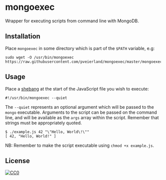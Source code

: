 # mongoexec

Wrapper for executing scripts from command line with MongoDB.

## Installation

Place `mongoexec` in some directory which is part of the `$PATH` variable, e.g:

```
sudo wget -O /usr/bin/mongoexec https://raw.githubusercontent.com/pveierland/mongoexec/master/mongoexec
```

## Usage

Place a [shebang](https://en.wikipedia.org/wiki/Shebang_(Unix)) at the start of the JavaScript file you wish to execute:

```
#!/usr/bin/mongoexec --quiet
```

The `--quiet` represents an optional argument which will be passed to the `mongo` executable. Arguments to the script can be passed on the command line, and will be available as the `args` array within the script. Remember that strings must be appropriately quoted.

```
$ ./example.js 42 "\"Hello, World\!\""
[ 42, "Hello, World!" ]
```

NB: Remember to make the script executable using `chmod +x example.js`.

## License

[![CC0](https://i.creativecommons.org/p/zero/1.0/88x31.png)](https://creativecommons.org/publicdomain/zero/1.0/)